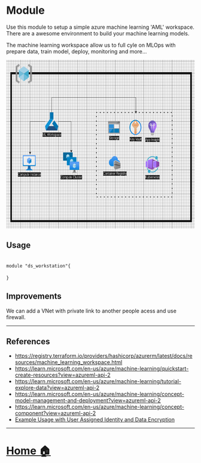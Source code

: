 # Module

Use this module to setup a simple azure machine learning 'AML' workspace.
There are a awesome environment to build your machine learning models.


The machine learning workspace allow us to full cyle on MLOps with prepare data, train model, deploy, monitoring and more...

<img src="/docs/asset/img/datascience-lab.png" width="650" height="450"/>

## Usage

```HCL

module "ds_workstation"{

}

```

## Improvements
We can add a VNet with private link to another people acess and use firewall.

---

## References
- https://registry.terraform.io/providers/hashicorp/azurerm/latest/docs/resources/machine_learning_workspace.html
- https://learn.microsoft.com/en-us/azure/machine-learning/quickstart-create-resources?view=azureml-api-2
- https://learn.microsoft.com/en-us/azure/machine-learning/tutorial-explore-data?view=azureml-api-2
- https://learn.microsoft.com/en-us/azure/machine-learning/concept-model-management-and-deployment?view=azureml-api-2
- https://learn.microsoft.com/en-us/azure/machine-learning/concept-component?view=azureml-api-2
- [Example Usage with User Assigned Identity and Data Encryption](https://registry.terraform.io/providers/hashicorp/azurerm/latest/docs/resources/machine_learning_workspace#example-usage-with-user-assigned-identity-and-data-encryption)
---

# [Home :house:](https://github.com/Ratarca/azure-dlake)